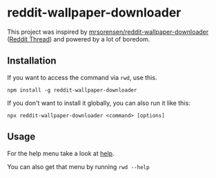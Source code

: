 # reddit-wallpaper-downloader

This project was inspired by [mrsorensen/reddit-wallpaper-downloader](https://github.com/mrsorensen/reddit-wallpaper-downloader) ([Reddit Thread](https://www.reddit.com/r/unixporn/comments/gl62m0/oc_i_made_a_script_to_pull_images_from_reddit_as/)) and powered by a lot of boredom.

## Installation

If you want to access the command via `rwd`, use this.

```
npm install -g reddit-wallpaper-downloader
```

If you don't want to install it globally, you can also run it like this:

```
npx reddit-wallpaper-downloader <command> [options]
```

## Usage

For the help menu take a look at [help](https://github.com/Sytm/reddit-wallpaper-downloader/blob/master/help).

You can also get that menu by running `rwd --help`
